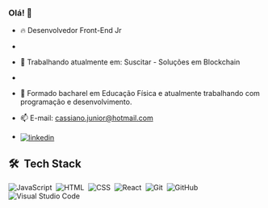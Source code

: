 ### Olá! 👋

- 🔥 Desenvolvedor Front-End Jr
- 
- 🔭 Trabalhando atualmente em: Suscitar - Soluções em Blockchain
- 
- 🌱  Formado bacharel em Educação Física e atualmente trabalhando com programação e desenvolvimento.
       
- 📫 E-mail: cassiano.junior@hotmail.com
- <a href="https://linkedin.com/in/cassiano-am-junior" target="_blank">
  <img align="center" src="https://img.shields.io/badge/-cassiano-am-junior-05122A?style=flat&logo=linkedin" alt="linkedin"/>
</a>


## 🛠 &nbsp;Tech Stack

![JavaScript](https://img.shields.io/badge/-JavaScript-05122A?style=flat&logo=javascript)&nbsp;
![HTML](https://img.shields.io/badge/-HTML-05122A?style=flat&logo=HTML5)&nbsp;
![CSS](https://img.shields.io/badge/-CSS-05122A?style=flat&logo=CSS3&logoColor=1572B6)&nbsp;
![React](https://img.shields.io/badge/-React-05122A?style=flat&logo=react)&nbsp;
![Git](https://img.shields.io/badge/-Git-05122A?style=flat&logo=git)&nbsp;
![GitHub](https://img.shields.io/badge/-GitHub-05122A?style=flat&logo=github)&nbsp;
![Visual Studio Code](https://img.shields.io/badge/-Visual%20Studio%20Code-05122A?style=flat&logo=visual-studio-code&logoColor=007ACC)&nbsp;




              
